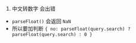 1. 中文转数字 会出错

- `parseFloat()` 会返回 `NaN`
- 所以要加判断
  `{ no: parseFloat(query.search) ? parseFloat(query.search) : 0 }`
